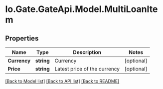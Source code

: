 
# Io.Gate.GateApi.Model.MultiLoanItem

## Properties

Name | Type | Description | Notes
------------ | ------------- | ------------- | -------------
**Currency** | **string** | Currency | [optional] 
**Price** | **string** | Latest price of the currency | [optional] 

[[Back to Model list]](../README.md#documentation-for-models)
[[Back to API list]](../README.md#documentation-for-api-endpoints)
[[Back to README]](../README.md)
